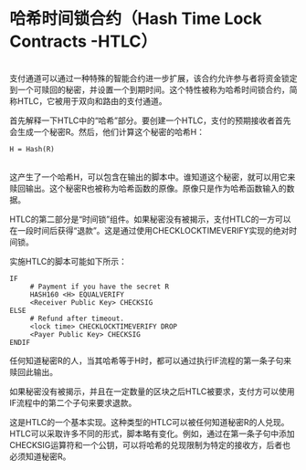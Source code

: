 # 哈希时间锁合约（Hash Time Lock Contracts -HTLC）

\
支付通道可以通过一种特殊的智能合约进一步扩展，该合约允许参与者将资金锁定到一个可赎回的秘密，并设置一个到期时间。这个特性被称为哈希时间锁合约，简称HTLC，它被用于双向和路由的支付通道。

首先解释一下HTLC中的“哈希”部分。要创建一个HTLC，支付的预期接收者首先会生成一个秘密R。然后，他们计算这个秘密的哈希H：

```
H = Hash(R)
```

\
这产生了一个哈希H，可以包含在输出的脚本中。谁知道这个秘密，就可以用它来赎回输出。这个秘密R也被称为哈希函数的原像。原像只是作为哈希函数输入的数据。

HTLC的第二部分是“时间锁”组件。如果秘密没有被揭示，支付HTLC的一方可以在一段时间后获得“退款”。这是通过使用CHECKLOCKTIMEVERIFY实现的绝对时间锁。

实施HTLC的脚本可能如下所示：

```
IF
     # Payment if you have the secret R
     HASH160 <H> EQUALVERIFY
     <Receiver Public Key> CHECKSIG
ELSE
     # Refund after timeout.
     <lock time> CHECKLOCKTIMEVERIFY DROP
     <Payer Public Key> CHECKSIG
ENDIF
```

任何知道秘密R的人，当其哈希等于H时，都可以通过执行IF流程的第一条子句来赎回此输出。&#x20;

如果秘密没有被揭示，并且在一定数量的区块之后HTLC被要求，支付方可以使用IF流程中的第二个子句来要求退款。&#x20;

这是HTLC的一个基本实现。这种类型的HTLC可以被任何知道秘密R的人兑现。HTLC可以采取许多不同的形式，脚本略有变化。例如，通过在第一条子句中添加CHECKSIG运算符和一个公钥，可以将哈希的兑现限制为特定的接收方，后者也必须知道秘密R。
